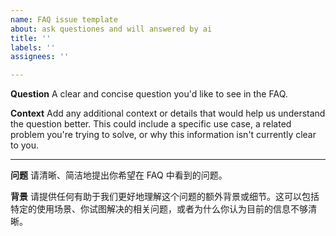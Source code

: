 ```yaml
---
name: FAQ issue template
about: ask questiones and will answered by ai
title: ''
labels: ''
assignees: ''

---
```


**Question**
A clear and concise question you'd like to see in the FAQ.

**Context**
Add any additional context or details that would help us understand the question better. This could include a specific use case, a related problem you're trying to solve, or why this information isn't currently clear to you.

---


**问题**
请清晰、简洁地提出你希望在 FAQ 中看到的问题。

**背景**
请提供任何有助于我们更好地理解这个问题的额外背景或细节。这可以包括特定的使用场景、你试图解决的相关问题，或者为什么你认为目前的信息不够清晰。
